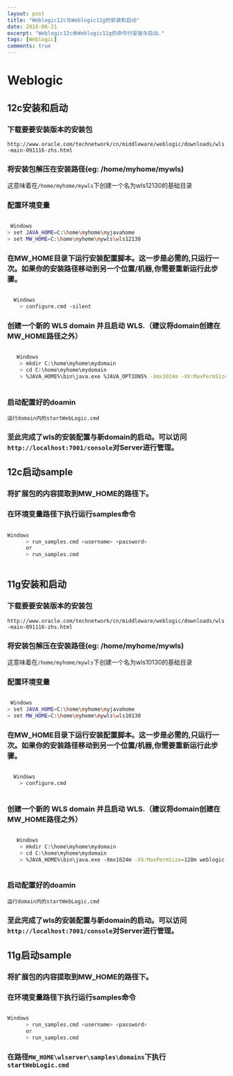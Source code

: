 ```yaml
---
layout: post
title: "Weblogic12c与Weblogic11g的安装和启动"
date: 2016-06-21
excerpt: "Weblogic12c余Weblogic11g的命令行安装与启动."
tags: [Weblogic]
comments: true
---
```


# Weblogic

## 12c安装和启动

### 下载要要安装版本的安装包

`http://www.oracle.com/technetwork/cn/middleware/weblogic/downloads/wls-main-091116-zhs.html`

### 将安装包解压在安装路径(eg: /home/myhome/mywls)

这意味着在`/home/myhome/mywls`下创建一个名为wls12130的基础目录

### 配置环境变量

```bash

 Windows
> set JAVA_HOME=C:\home\myhome\myjavahome
> set MW_HOME=C:\home\myhome\mywls\wls12130

```

### 在MW_HOME目录下运行安装配置脚本。这一步是必需的,只运行一次。如果你的安装路径移动到另一个位置/机器,你需要重新运行此步骤。

```bash

  Windows
    > configure.cmd -silent
```

### 创建一个新的 WLS domain 并且启动 WLS.（建议将domain创建在MW_HOME路径之外）

```bash

   Windows
    > mkdir C:\home\myhome\mydomain
    > cd C:\home\myhome\mydomain
    > %JAVA_HOME%\bin\java.exe %JAVA_OPTIONS% -Xmx1024m -XX:MaxPermSize=256m weblogic.Server
    
```

### 启动配置好的doamin

`运行domain内的startWebLogic.cmd`

### 至此完成了wls的安装配置与新domain的启动。可以访问`http://localhost:7001/console`对Server进行管理。

## 12c启动sample

### 将扩展包的内容提取到MW_HOME的路径下。

### 在环境变量路径下执行运行samples命令

```bash

Windows
      > run_samples.cmd <username> <password>
      or
      > run_samples.cmd
      
```

## 11g安装和启动

### 下载要要安装版本的安装包

`http://www.oracle.com/technetwork/cn/middleware/weblogic/downloads/wls-main-091116-zhs.html`

### 将安装包解压在安装路径(eg: /home/myhome/mywls)

这意味着在`/home/myhome/mywls`下创建一个名为wls10130的基础目录

### 配置环境变量

```bash

 Windows
> set JAVA_HOME=C:\home\myhome\myjavahome
> set MW_HOME=C:\home\myhome\mywls\wls10130

```

### 在MW_HOME目录下运行安装配置脚本。这一步是必需的,只运行一次。如果你的安装路径移动到另一个位置/机器,你需要重新运行此步骤。

```bash

  Windows
    > configure.cmd
    
```

### 创建一个新的 WLS domain 并且启动 WLS.（建议将domain创建在MW_HOME路径之外）

```bash

   Windows
    > mkdir C:\home\myhome\mydomain
    > cd C:\home\myhome\mydomain
    > %JAVA_HOME%\bin\java.exe -Xmx1024m -XX:MaxPermSize=128m weblogic.Server
    
```

### 启动配置好的doamin

`运行domain内的startWebLogic.cmd`

### 至此完成了wls的安装配置与新domain的启动。可以访问`http://localhost:7001/console`对Server进行管理。

## 11g启动sample

### 将扩展包的内容提取到MW_HOME的路径下。

### 在环境变量路径下执行运行samples命令

```bash

Windows
      > run_samples.cmd <username> <password>
      or
      > run_samples.cmd
```

### 在路径`MW_HOME\wlserver\samples\domains`下执行`startWebLogic.cmd`
